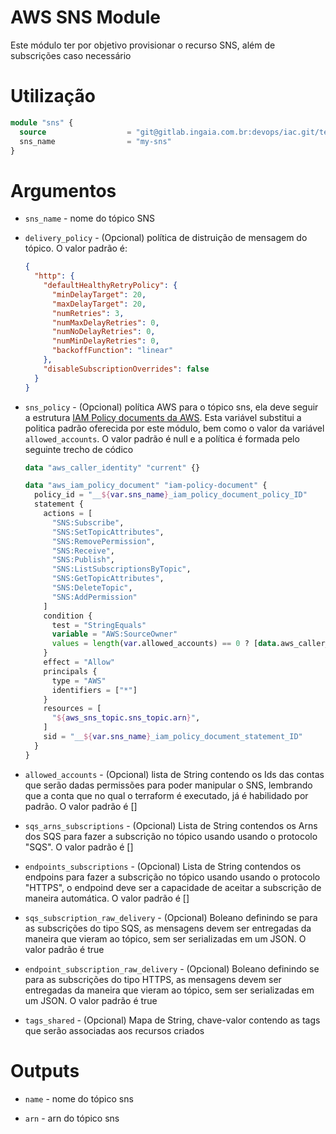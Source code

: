 # AWS SNS Module

Este módulo ter por objetivo provisionar o recurso SNS, além de subscrições caso necessário

# Utilização

```terraform
module "sns" {
  source                  = "git@gitlab.ingaia.com.br:devops/iac.git/terraform//providers/aws/sns"
  sns_name                = "my-sns"
} 
```

# Argumentos

* `sns_name` - nome do tópico SNS

* `delivery_policy` - (Opcional) política de distruição de mensagem do tópico. O valor padrão é: 
    ```json
    {
      "http": {
        "defaultHealthyRetryPolicy": {
          "minDelayTarget": 20,
          "maxDelayTarget": 20,
          "numRetries": 3,
          "numMaxDelayRetries": 0,
          "numNoDelayRetries": 0,
          "numMinDelayRetries": 0,
          "backoffFunction": "linear"
        },
        "disableSubscriptionOverrides": false
      }
    }
    ```

* `sns_policy` - (Opcional) política AWS para o tópico sns, ela deve seguir a estrutura [IAM Policy documents da AWS](https://docs.aws.amazon.com/pt_br/IAM/latest/UserGuide/access_policies.html). Esta variável substitui a politica padrão oferecida por este módulo, bem como o valor da variável `allowed_accounts`. O valor padrão é null e a política é formada pelo seguinte trecho de códico

   ``` terraform
   data "aws_caller_identity" "current" {}

   data "aws_iam_policy_document" "iam-policy-document" {
     policy_id = "__${var.sns_name}_iam_policy_document_policy_ID"
     statement {
       actions = [
         "SNS:Subscribe",
         "SNS:SetTopicAttributes",
         "SNS:RemovePermission",
         "SNS:Receive",
         "SNS:Publish",
         "SNS:ListSubscriptionsByTopic",
         "SNS:GetTopicAttributes",
         "SNS:DeleteTopic",
         "SNS:AddPermission"
       ]
       condition {
         test = "StringEquals"
         variable = "AWS:SourceOwner"
         values = length(var.allowed_accounts) == 0 ? [data.aws_caller_identity.current.account_id] :    var.allowed_accounts
       }
       effect = "Allow"
       principals {
         type = "AWS"
         identifiers = ["*"]
       }
       resources = [
         "${aws_sns_topic.sns_topic.arn}",
       ]
       sid = "__${var.sns_name}_iam_policy_document_statement_ID"
     }
   }
   ```

* `allowed_accounts` - (Opcional) lista de String contendo os Ids das contas que serão dadas permissões para  poder manipular o SNS, lembrando que a conta que no qual o terraform é executado, já é habilidado por padrão. O valor padrão é []

* `sqs_arns_subscriptions` - (Opcional) Lista de String contendos os Arns dos SQS para fazer a subscrição no tópico usando usando o protocolo "SQS". O valor padrão é [] 

* `endpoints_subscriptions` - (Opcional) Lista de String contendos os endpoins para fazer a subscrição no tópico usando usando o protocolo "HTTPS", o endpoind deve ser a capacidade de aceitar a subscrição de maneira automática. O valor padrão é []

* `sqs_subscription_raw_delivery` - (Opcional) Boleano definindo se para as subscrições do tipo SQS, as mensagens devem ser entregadas da maneira que vieram ao tópico, sem ser serializadas em um JSON. O valor padrão é true

* `endpoint_subscription_raw_delivery` - (Opcional) Boleano definindo se para as subscrições do tipo HTTPS, as mensagens devem ser entregadas da maneira que vieram ao tópico, sem ser serializadas em um JSON. O valor padrão é true

* `tags_shared` - (Opcional) Mapa de String, chave-valor contendo as tags que serão associadas aos recursos criados

# Outputs

* `name` - nome do tópico sns

* `arn` - arn do tópico sns
